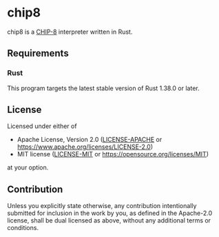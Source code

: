 # chip8

chip8 is a [CHIP-8](https://en.wikipedia.org/wiki/CHIP-8) interpreter written
in Rust.

## Requirements

### Rust

This program targets the latest stable version of Rust 1.38.0 or later.

## License

Licensed under either of

 * Apache License, Version 2.0
   ([LICENSE-APACHE](LICENSE-APACHE) or https://www.apache.org/licenses/LICENSE-2.0)
 * MIT license
   ([LICENSE-MIT](LICENSE-MIT) or https://opensource.org/licenses/MIT)

at your option.

## Contribution

Unless you explicitly state otherwise, any contribution intentionally submitted
for inclusion in the work by you, as defined in the Apache-2.0 license, shall
be dual licensed as above, without any additional terms or conditions.
